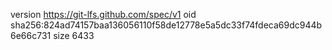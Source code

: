 version https://git-lfs.github.com/spec/v1
oid sha256:824ad74157baa136056110f58de12778e5a5dc33f74fdeca69dc944b6e66c731
size 6433
